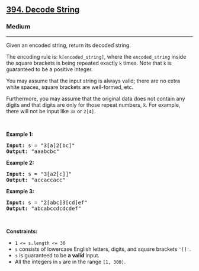 <h2><a href="https://leetcode.com/problems/decode-string/">394. Decode String</a></h2><h3>Medium</h3><hr><div><p>Given an encoded string, return its decoded string.</p>

<p>The encoding rule is: <code>k[encoded_string]</code>, where the <code>encoded_string</code> inside the square brackets is being repeated exactly <code>k</code> times. Note that <code>k</code> is guaranteed to be a positive integer.</p>

<p>You may assume that the input string is always valid; there are no extra white spaces, square brackets are well-formed, etc.</p>

<p>Furthermore, you may assume that the original data does not contain any digits and that digits are only for those repeat numbers, <code>k</code>. For example, there will not be input like <code>3a</code> or <code>2[4]</code>.</p>

<p>&nbsp;</p>
<p><strong>Example 1:</strong></p>

<pre><strong>Input:</strong> s = "3[a]2[bc]"
<strong>Output:</strong> "aaabcbc"
</pre>

<p><strong>Example 2:</strong></p>

<pre><strong>Input:</strong> s = "3[a2[c]]"
<strong>Output:</strong> "accaccacc"
</pre>

<p><strong>Example 3:</strong></p>

<pre><strong>Input:</strong> s = "2[abc]3[cd]ef"
<strong>Output:</strong> "abcabccdcdcdef"
</pre>

<p>&nbsp;</p>
<p><strong>Constraints:</strong></p>

<ul>
	<li><code>1 &lt;= s.length &lt;= 30</code></li>
	<li><code>s</code> consists of lowercase English letters, digits, and square brackets <code>'[]'</code>.</li>
	<li><code>s</code> is guaranteed to be <strong>a valid</strong> input.</li>
	<li>All the integers in <code>s</code> are in the range <code>[1, 300]</code>.</li>
</ul></div>